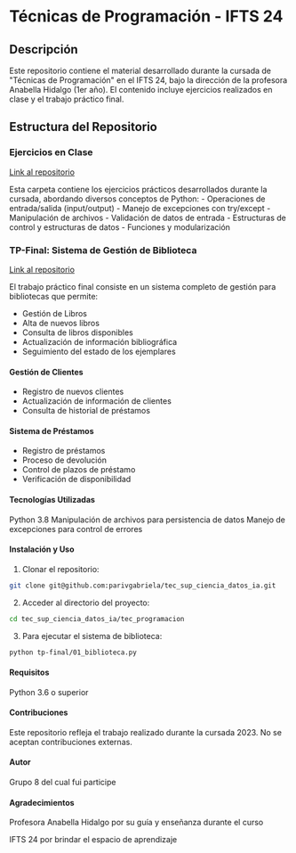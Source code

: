 # Técnicas de Programación - IFTS 24

## Descripción

Este repositorio contiene el material desarrollado durante la cursada de "Técnicas de Programación" en el IFTS 24, bajo la dirección de la profesora Anabella Hidalgo (1er año). El contenido incluye ejercicios realizados en clase y el trabajo práctico final.

## Estructura del Repositorio

### Ejercicios en Clase
[Link al repositorio](https://github.com/parivgabriela/tec_sup_ciencia_datos_ia/tree/main/tec_programacion/ejercicios_clase)

Esta carpeta contiene los ejercicios prácticos desarrollados durante la cursada, abordando diversos conceptos de Python:
    - Operaciones de entrada/salida (input/output)
    - Manejo de excepciones con try/except
    - Manipulación de archivos
    - Validación de datos de entrada
    - Estructuras de control y estructuras de datos
    - Funciones y modularización

### TP-Final: Sistema de Gestión de Biblioteca 
[Link al repositorio](https://github.com/parivgabriela/tec_sup_ciencia_datos_ia/tree/main/tec_programacion/tp-final)

El trabajo práctico final consiste en un sistema completo de gestión para bibliotecas que permite:
- Gestión de Libros
- Alta de nuevos libros
- Consulta de libros disponibles
- Actualización de información bibliográfica
- Seguimiento del estado de los ejemplares

#### Gestión de Clientes

- Registro de nuevos clientes
- Actualización de información de clientes
- Consulta de historial de préstamos

#### Sistema de Préstamos

- Registro de préstamos
- Proceso de devolución
- Control de plazos de préstamo
- Verificación de disponibilidad

#### Tecnologías Utilizadas

Python 3.8
Manipulación de archivos para persistencia de datos
Manejo de excepciones para control de errores

#### Instalación y Uso

1. Clonar el repositorio:
```bash
git clone git@github.com:parivgabriela/tec_sup_ciencia_datos_ia.git
```
2. Acceder al directorio del proyecto:
```bash
cd tec_sup_ciencia_datos_ia/tec_programacion
```
3. Para ejecutar el sistema de biblioteca:
```bash
python tp-final/01_biblioteca.py
```
#### Requisitos

Python 3.6 o superior

#### Contribuciones
Este repositorio refleja el trabajo realizado durante la cursada 2023. No se aceptan contribuciones externas.

#### Autor
Grupo 8 del cual fui participe 

#### Agradecimientos

Profesora Anabella Hidalgo por su guía y enseñanza durante el curso

IFTS 24 por brindar el espacio de aprendizaje